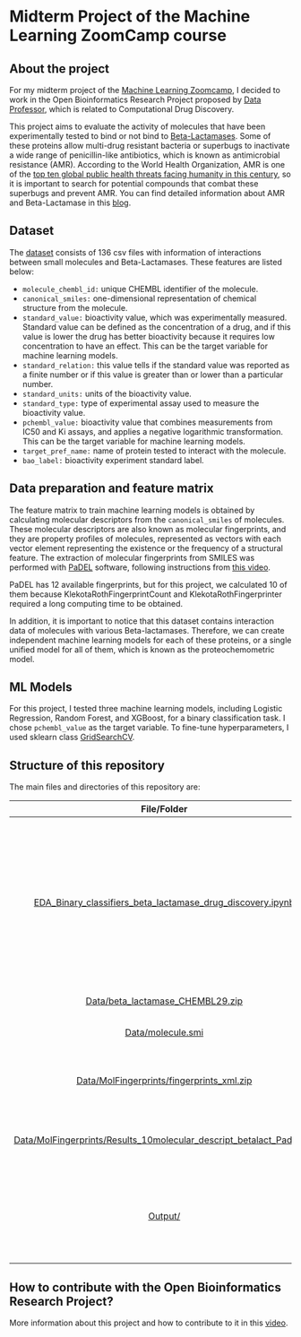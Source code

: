 # **Midterm Project of the Machine Learning ZoomCamp course**

## **About the project**

For my midterm project of the [Machine Learning Zoomcamp](https://github.com/alexeygrigorev/mlbookcamp-code/tree/master/course-zoomcamp), I decided to work in the Open Bioinformatics Research Project proposed by [Data Professor](https://github.com/dataprofessor), which is related to Computational Drug Discovery.

This project aims to evaluate the activity of molecules that have been experimentally tested to bind or not bind to [Beta-Lactamases](https://en.wikipedia.org/wiki/Beta-lactamase). Some of these proteins allow multi-drug resistant bacteria or superbugs to inactivate a wide range of penicillin-like antibiotics, which is known as antimicrobial resistance (AMR). According to the World Health Organization, AMR is one of the [top ten global public health threats facing humanity in this century](https://www.who.int/news-room/fact-sheets/detail/antimicrobial-resistance), so it is important to search for potential compounds that combat these superbugs and prevent AMR. You can find detailed information about AMR and Beta-Lactamase in this [blog](https://pdb101.rcsb.org/motm/187).

## **Dataset**

The [dataset](https://www.kaggle.com/thedataprof/betalactamase) consists of 136 csv files with information of interactions between small molecules and Beta-Lactamases. These features are listed below:

* `molecule_chembl_id:` unique CHEMBL identifier of the molecule.
* `canonical_smiles:` one-dimensional representation of chemical structure from the molecule.
* `standard_value:` bioactivity value, which was experimentally measured. Standard value can be defined as the concentration of a drug, and if this value is lower the drug has better bioactivity because it requires low concentration to have an effect. This can be the target variable for machine learning models.
* `standard_relation:` this value tells if the standard value was reported as a finite number or if this value is greater than or lower than a particular number.
* `standard_units:` units of the bioactivity value.
* `standard_type:` type of experimental assay used to measure the bioactivity value.
* `pchembl_value:` bioactivity value that combines measurements from IC50 and Ki assays, and applies a negative logarithmic transformation. This can be the target variable for machine learning models.
* `target_pref_name:` name of protein tested to interact with the molecule.
* `bao_label:` bioactivity experiment standard label.

## **Data preparation and feature matrix**

The feature matrix to train machine learning models is obtained by calculating molecular descriptors from the `canonical_smiles` of molecules. These molecular descriptors are also known as molecular fingerprints, and they are property profiles of molecules, represented as vectors with each vector element representing the existence or the frequency of a structural feature. The extraction of molecular fingerprints from SMILES was performed with [PaDEL](http://www.yapcwsoft.com/dd/padeldescriptor/) software, following instructions from [this video](https://youtu.be/rEmDyZHz5U8).

PaDEL has 12 available fingerprints, but for this project, we calculated 10 of them because KlekotaRothFingerprintCount and KlekotaRothFingerprinter required a long computing time to be obtained.

In addition, it is important to notice that this dataset contains interaction data of molecules with various Beta-lactamases. Therefore, we can create independent machine learning models for each of these proteins, or a single unified model for all of them, which is known as the proteochemometric model.

## **ML Models**

For this project, I tested three machine learning models, including Logistic Regression, Random Forest, and XGBoost, for a binary classification task. I chose `pchembl_value` as the target variable. To fine-tune hyperparameters, I used sklearn class [GridSearchCV](https://scikit-learn.org/stable/modules/generated/sklearn.model_selection.GridSearchCV.html#sklearn.model_selection.GridSearchCV).

## **Structure of this repository**

The main files and directories of this repository are:

|File/Folder|Description|
|:-:|---|
|[EDA_Binary_classifiers_beta_lactamase_drug_discovery.ipynb](EDA_Binary_classifiers_beta_lactamase_drug_discovery.ipynb)|Jupyter notebook with EDA, feature matrices preparation, machine learning models, performance metrics of all models, and evaluation of the best model|
|[Data/beta_lactamase_CHEMBL29.zip](Data/beta_lactamase_CHEMBL29.zip)|Original dataset|
|[Data/molecule.smi](Data/molecule.smi)|Input file for PaDEL software|
|[Data/MolFingerprints/fingerprints_xml.zip]()|Zip file with xml file to calculate PaDEL fingerprints|
|[Data/MolFingerprints/Results_10molecular_descript_betalact_Padel.zip](Data/MolFingerprints/Results_10molecular_descript_betalact_Padel.zip)|Zip file with feature matrices of 10 PaDEL's fingerprints|
|[Output/](Output/)|Folder to save performance metrics' results of machine learning models|

## **How to contribute with the Open Bioinformatics Research Project?**

More information about this project and how to contribute to it in this [video](https://youtu.be/_GtEgiWWyK4).
